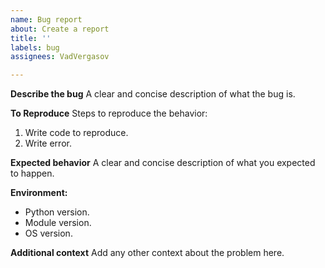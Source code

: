 ```yaml
---
name: Bug report
about: Create a report
title: ''
labels: bug
assignees: VadVergasov

---
```


**Describe the bug**
A clear and concise description of what the bug is.

**To Reproduce**
Steps to reproduce the behavior:
1. Write code to reproduce.
2. Write error.

**Expected behavior**
A clear and concise description of what you expected to happen.

**Environment:**
 - Python version.
 - Module version.
- OS version.

**Additional context**
Add any other context about the problem here.
